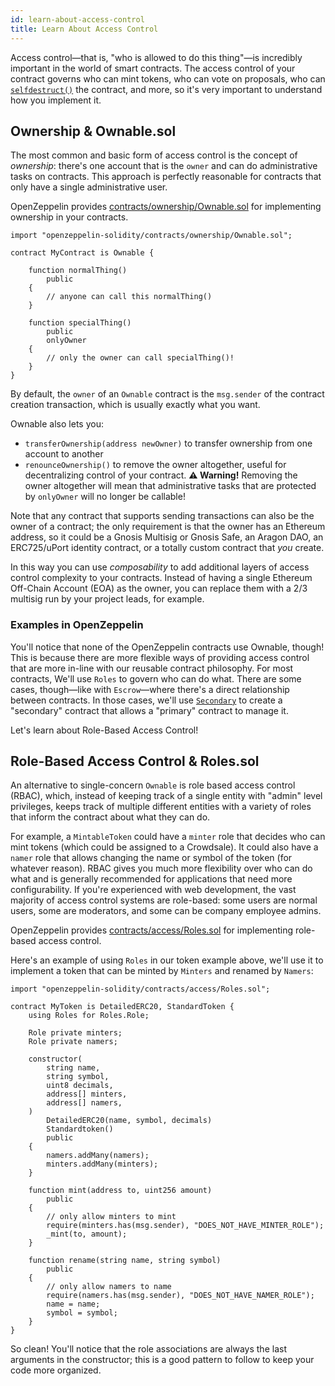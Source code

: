 ```yaml
---
id: learn-about-access-control
title: Learn About Access Control
---
```


Access control—that is, "who is allowed to do this thing"—is incredibly important in the world of smart contracts. The access control of your contract governs who can mint tokens, who can vote on proposals, who can [`selfdestruct()`](https://blog.zeppelin.solutions/on-the-parity-wallet-multisig-hack-405a8c12e8f7) the contract, and more, so it's very important to understand how you implement it.

## Ownership & Ownable.sol

The most common and basic form of access control is the concept of _ownership_: there's one account that is the `owner` and can do administrative tasks on contracts. This approach is perfectly reasonable for contracts that only have a single administrative user.

OpenZeppelin provides [contracts/ownership/Ownable.sol](https://github.com/OpenZeppelin/openzeppelin-solidity/blob/master/contracts/ownership/Ownable.sol) for implementing ownership in your contracts.

```solidity
import "openzeppelin-solidity/contracts/ownership/Ownable.sol";

contract MyContract is Ownable {

    function normalThing()
        public
    {
        // anyone can call this normalThing()
    }

    function specialThing()
        public
        onlyOwner
    {
        // only the owner can call specialThing()!
    }
}
```

By default, the `owner` of an `Ownable` contract is the `msg.sender` of the contract creation transaction, which is usually exactly what you want.

Ownable also lets you:
+ `transferOwnership(address newOwner)` to transfer ownership from one account to another
+ `renounceOwnership()` to remove the owner altogether, useful for decentralizing control of your contract. **⚠ Warning!** Removing the owner altogether will mean that administrative tasks that are protected by `onlyOwner` will no longer be callable!


Note that any contract that supports sending transactions can also be the owner of a contract; the only requirement is that the owner has an Ethereum address, so it could be a Gnosis Multisig or Gnosis Safe, an Aragon DAO, an ERC725/uPort identity contract, or a totally custom contract that _you_ create.

In this way you can use _composability_ to add additional layers of access control complexity to your contracts. Instead of having a single Ethereum Off-Chain Account (EOA) as the owner, you can replace them with a 2/3 multisig run by your project leads, for example.

### Examples in OpenZeppelin

You'll notice that none of the OpenZeppelin contracts use Ownable, though! This is because there are more flexible ways of providing access control that are more in-line with our reusable contract philosophy. For most contracts, We'll use `Roles` to govern who can do what. There are some cases, though—like with `Escrow`—where there's a direct relationship between contracts. In those cases, we'll use [`Secondary`](https://github.com/OpenZeppelin/openzeppelin-solidity/blob/master/contracts/ownership/Secondary.sol) to create a "secondary" contract that allows a "primary" contract to manage it.

Let's learn about Role-Based Access Control!

## Role-Based Access Control & Roles.sol

An alternative to single-concern `Ownable` is role based access control (RBAC), which, instead of keeping track of a single entity with "admin" level privileges, keeps track of multiple different entities with a variety of roles that inform the contract about what they can do.

For example, a `MintableToken` could have a `minter` role that decides who can mint tokens (which could be assigned to a Crowdsale). It could also have a `namer` role that allows changing the name or symbol of the token (for whatever reason). RBAC gives you much more flexibility over who can do what and is generally recommended for applications that need more configurability. If you're experienced with web development, the vast majority of access control systems are role-based: some users are normal users, some are moderators, and some can be company employee admins.

OpenZeppelin provides [contracts/access/Roles.sol](https://github.com/OpenZeppelin/openzeppelin-solidity/blob/master/contracts/access/Roles.sol) for implementing role-based access control.

Here's an example of using `Roles` in our token example above, we'll use it to implement a token that can be minted by `Minters` and renamed by `Namers`:

```solidity
import "openzeppelin-solidity/contracts/access/Roles.sol";

contract MyToken is DetailedERC20, StandardToken {
    using Roles for Roles.Role;

    Role private minters;
    Role private namers;

    constructor(
        string name,
        string symbol,
        uint8 decimals,
        address[] minters,
        address[] namers,
    )
        DetailedERC20(name, symbol, decimals)
        Standardtoken()
        public
    {
        namers.addMany(namers);
        minters.addMany(minters);
    }

    function mint(address to, uint256 amount)
        public
    {
        // only allow minters to mint
        require(minters.has(msg.sender), "DOES_NOT_HAVE_MINTER_ROLE");
        _mint(to, amount);
    }

    function rename(string name, string symbol)
        public
    {
        // only allow namers to name
        require(namers.has(msg.sender), "DOES_NOT_HAVE_NAMER_ROLE");
        name = name;
        symbol = symbol;
    }
}
```

So clean! You'll notice that the role associations are always the last arguments in the constructor; this is a good pattern to follow to keep your code more organized.
